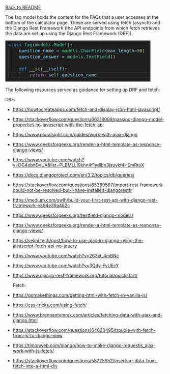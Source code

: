 
[Back to README](../README.md)

The faq model holds the content for the FAQs that a user accesses at the bottom of the calculator page. These are served using fetch (asynch) and the Django Rest Framework (the API endpoints from which fetch retrieves the data are set up using the Django Rest Framework (DRF)).

![FAQ Model](/docs/readme_images/faq_model.png)

The following resources served as guidance for setting up DRF and fetch:

DRF:
* https://howtocreateapps.com/fetch-and-display-json-html-javascript/
* https://stackoverflow.com/questions/66318099/passing-django-model-properties-to-javascript-with-the-fetch-api
* https://www.pluralsight.com/guides/work-with-ajax-django
* https://www.geeksforgeeks.org/render-a-html-template-as-response-django-views/
* https://www.youtube.com/watch?v=DG4obitDvUA&list=PLBMLLI9khn4f1ydlbn3jsuvkf4HEmRtoX
* https://docs.djangoproject.com/en/3.2/topics/db/queries/
* https://stackoverflow.com/questions/65369567/import-rest-framework-could-not-be-resolved-but-i-have-installed-djangorestfr
* https://medium.com/swlh/build-your-first-rest-api-with-django-rest-framework-e394e39a482c
* https://www.geeksforgeeks.org/textfield-django-models/
* https://www.geeksforgeeks.org/render-a-html-template-as-response-django-views/
* https://selmi.tech/post/how-to-use-ajax-in-django-using-the-javascript-fetch-api-no-jquery
* https://www.youtube.com/watch?v=263xt_4mBNc
* https://www.youtube.com/watch?v=3Qdy-FvUEcY
* https://www.django-rest-framework.org/tutorial/quickstart/
  
  Fetch:
* https://gomakethings.com/getting-html-with-fetch-in-vanilla-js/
* https://css-tricks.com/using-fetch/
* https://www.brennantymrak.com/articles/fetching-data-with-ajax-and-django.html
* https://stackoverflow.com/questions/64020495/trouble-with-fetch-from-js-to-django-view
* https://timonweb.com/django/how-to-make-django-requestis_ajax-work-with-js-fetch/
* https://stackoverflow.com/questions/58725652/inserting-data-from-fetch-into-a-html-div
